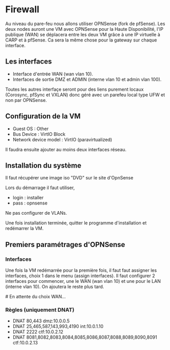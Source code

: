 # Firewall

Au niveau du pare-feu nous allons utiliser OPNSense (fork de pfSense). Les deux nodes auront une VM avec OPNSense pour la Haute Disponibilité, l'IP publique (WAN) se déplacera entre les deux VM grâce à une IP virtuelle à CARP et à pfSense. Ca sera la même chose pour la gateway sur chaque interface.

## Les interfaces
- Interface d'entrée WAN (wan vlan 10).
- Interfaces de sortie DMZ et ADMIN (interne vlan 10 et admin vlan 100).

Toutes les autres interfaçe seront pour des liens purement locaux (Corosync, pfSync et VXLAN) donc géré avec un parefeu local type UFW et non par OPNSense.

## Configuration de la VM
- Guest OS : Other
- Bus Device : VirtIO Block
- Network device model : VirtIO (paravirtualized)

Il faudra ensuite ajouter au moins deux interfaces réseau.

## Installation du système
Il faut récupérer une image iso "DVD" sur le site d'OpnSense

Lors du démarrage il faut utiliser,
- login : installer
- pass : opnsense

Ne pas configurer de VLANs.

Une fois installation terminée, quitter le programme d'installation et redémarrer la VM.

## Premiers paramétrages d'OPNSense
### Interfaces
Une fois la VM redémarrée pour la première fois, il faut faut assigner les interfaces, choix 1 dans le menu (assign interfaces).
Il faut configurer 2 interfaces pour commencer, une le WAN (wan vlan 10) et une pour le LAN (interne vlan 10). On ajoutera le reste plus tard.


# En attente du choix WAN...

### Règles (uniquement DNAT)
- DNAT 80,443 dmz:10.0.0.5
- DNAT 25,465,587,143,993,4190 int:10.0.1.10
- DNAT 2222 ctf:10.0.2.12
- DNAT 8081,8082,8083,8084,8085,8086,8087,8088,8089,8090,8091 ctf:10.0.2.13
